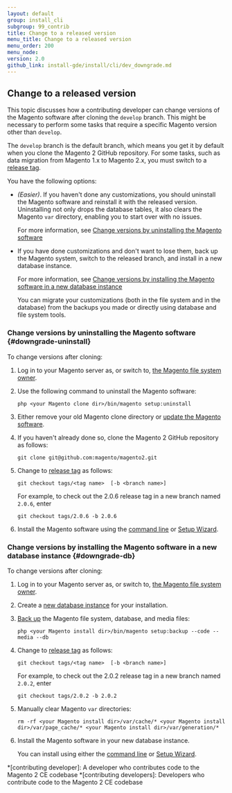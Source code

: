 ```yaml
---
layout: default
group: install_cli 
subgroup: 99_contrib
title: Change to a released version
menu_title: Change to a released version
menu_order: 200
menu_node: 
version: 2.0
github_link: install-gde/install/cli/dev_downgrade.md
---
```


## Change to a released version

This topic discusses how a contributing developer can change versions of the Magento software after cloning the `develop` branch. This might be necessary to perform some tasks that require a specific Magento version other than `develop`.

The `develop` branch is the default branch, which means you get it by default when you clone the Magento 2 GitHub repository. For some tasks, such as data migration from Magento 1.x to Magento 2.x, you must switch to a <a href="https://github.com/magento/magento2/tags" target="_blank">release tag</a>.

You have the following options:

*	*(Easier)*. If you haven't done any customizations, you should uninstall the Magento software and reinstall it with the released version. Uninstalling not only drops the database tables, it also clears the Magento `var` directory, enabling you to start over with no issues.

	For more information, see [Change versions by uninstalling the Magento software](#downgrade-uninstall)
*	If you have done customizations and don't want to lose them, back up the Magento system, switch to the released branch, and install in a new database instance.

	For more information, see [Change versions by installing the Magento software in a new database instance](#downgrade-db)

	You can migrate your customizations (both in the file system and in the database) from the backups you made or directly using database and file system tools.

### Change versions by uninstalling the Magento software {#downgrade-uninstall}

To change versions after cloning:

1.	Log in to your Magento server as, or switch to, <a href="{{ site.gdeurl }}install-gde/prereq/file-sys-perms-over.html">the Magento file system owner</a>.
2.	Use the following command to uninstall the Magento software:

		php <your Magento clone dir>/bin/magento setup:uninstall
3.	Either remove your old Magento clone directory or <a href="{{ site.gdeurl }}install-gde/install/cli/dev_update-magento.html">update the Magento software</a>.
4.	If you haven't already done so, clone the Magento 2 GitHub repository as follows:

		git clone git@github.com:magento/magento2.git
5.	Change to <a href="https://github.com/magento/magento2/tags" target="_blank">release tag</a> as follows:

		git checkout tags/<tag name>  [-b <branch name>]

	For example, to check out the 2.0.6 release tag in a new branch named `2.0.6`, enter

		git checkout tags/2.0.6 -b 2.0.6

5.	Install the Magento software using the <a href="{{ site.gdeurl }}install-gde/install/cli/install-cli-install.html">command line</a> or <a href="{{ site.gdeurl }}install-gde/install/web/install-web.html">Setup Wizard</a>.

### Change versions by installing the Magento software in a new database instance {#downgrade-db}

To change versions after cloning:

1.	Log in to your Magento server as, or switch to, <a href="{{ site.gdeurl }}install-gde/prereq/file-sys-perms-over.html">the Magento file system owner</a>.
2.	Create a <a href="{{ site.gdeurl }}install-gde/prereq/mysql.html#instgde-prereq-mysql-config">new database instance</a> for your installation.
2.	<a href="{{ site.gdeurl }}install-gde/install/cli/install-cli-backup.html#instgde-cli-uninst-back">Back up</a> the Magento file system, database, and media files:

		php <your Magento install dir>/bin/magento setup:backup --code --media --db
3.	Change to <a href="https://github.com/magento/magento2/tags" target="_blank">release tag</a> as follows:

		git checkout tags/<tag name>  [-b <branch name>]

	For example, to check out the 2.0.2 release tag in a new branch named `2.0.2`, enter

		git checkout tags/2.0.2 -b 2.0.2

4.	Manually clear Magento `var` directories:

		rm -rf <your Magento install dir>/var/cache/* <your Magento install dir>/var/page_cache/* <your Magento install dir>/var/generation/*

5.	Install the Magento software in your new database instance.

	You can install using either the <a href="{{ site.gdeurl }}install-gde/install/cli/install-cli-install.html">command line</a> or <a href="{{ site.gdeurl }}install-gde/install/web/install-web.html">Setup Wizard</a>.

<!-- ABBREVIATIONS -->

*[contributing developer]: A developer who contributes code to the Magento 2 CE codebase
*[contributing developers]: Developers who contribute code to the Magento 2 CE codebase
